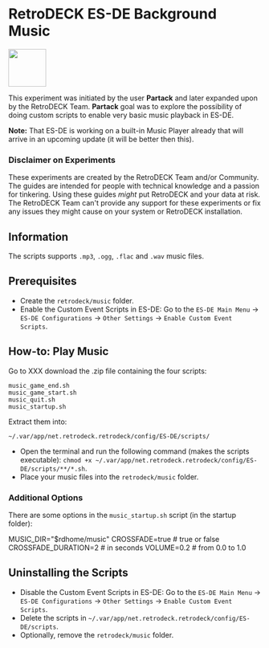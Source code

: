# RetroDECK ES-DE Background Music

<img src="../../../wiki_icons/pixelitos/applications-multimedia.png" width="75">

This experiment was initiated by the user **Partack** and later expanded upon by the RetroDECK Team. **Partack** goal was to explore the possibility of doing custom scripts to enable very basic music playback in ES-DE.

**Note:** That ES-DE is working on a built-in Music Player already that will arrive in an upcoming update (it will be better then this).


### Disclaimer on Experiments 

These experiments are created by the RetroDECK Team and/or Community. The guides are intended for people with technical knowledge and a passion for tinkering. Using these guides *might* put RetroDECK and your data at risk. The RetroDECK Team can't provide any support for these experiments or fix any issues they might cause on your system or RetroDECK installation.

## Information

The scripts supports `.mp3`, `.ogg`, `.flac` and `.wav` music files.

## Prerequisites 

- Create the `retrodeck/music` folder.
- Enable the Custom Event Scripts in ES-DE: Go to the `ES-DE Main Menu` -> `ES-DE Configurations` -> `Other Settings` -> `Enable Custom Event Scripts`.

## How-to: Play Music

Go to XXX download the .zip file containing the four scripts:

```
music_game_end.sh
music_game_start.sh
music_quit.sh
music_startup.sh
```
Extract them into:

```
~/.var/app/net.retrodeck.retrodeck/config/ES-DE/scripts/
```

- Open the terminal and run the following command (makes the scripts executable): `chmod +x ~/.var/app/net.retrodeck.retrodeck/config/ES-DE/scripts/**/*.sh`.
- Place your music files into the `retrodeck/music` folder.


### Additional Options

There are some options in the `music_startup.sh` script (in the startup folder):

MUSIC_DIR="$rdhome/music"
CROSSFADE=true          # true or false
CROSSFADE_DURATION=2    # in seconds
VOLUME=0.2              # from 0.0 to 1.0

## Uninstalling the Scripts

- Disable the Custom Event Scripts in ES-DE: Go to the `ES-DE Main Menu` -> `ES-DE Configurations` -> `Other Settings` -> `Enable Custom Event Scripts`.
- Delete the scripts in `~/.var/app/net.retrodeck.retrodeck/config/ES-DE/scripts`.
- Optionally, remove the `retrodeck/music` folder.
